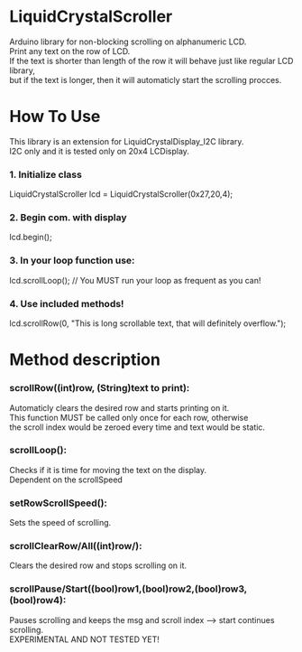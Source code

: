 # LiquidCrystalScroller
Arduino library for non-blocking scrolling on alphanumeric LCD.<br>
Print any text on the row of LCD.<br>
If the text is shorter than length of the row it will behave just like regular LCD library,<br>
but if the text is longer, then it will automaticly start the scrolling procces.<br>

# How To Use
This library is an extension for LiquidCrystalDisplay_I2C library.<br>
I2C only and it is tested only on 20x4 LCDisplay.<br>

### 1. Initialize class
LiquidCrystalScroller lcd = LiquidCrystalScroller(0x27,20,4);<br>

### 2. Begin com. with display
lcd.begin();

### 3. In your loop function use:
lcd.scrollLoop();
// You MUST run your loop as frequent as you can!

### 4. Use included methods!
lcd.scrollRow(0, "This is long scrollable text, that will definitely overflow.");

# Method description
### scrollRow((int)row, (String)text to print):
  Automaticly clears the desired row and starts printing on it.<br>
  This function MUST be called only once for each row, otherwise<br>
  the scroll index would be zeroed every time and text would be static.<br>
  
### scrollLoop():
  Checks if it is time for moving the text on the display.<br>
  Dependent on the scrollSpeed
  
### setRowScrollSpeed():
  Sets the speed of scrolling.
  
### scrollClearRow/All((int)row/):
  Clears the desired row and stops scrolling on it.
  
### scrollPause/Start((bool)row1,(bool)row2,(bool)row3,(bool)row4):
  Pauses scrolling and keeps the msg and scroll index --> start continues scrolling.<br>
  EXPERIMENTAL AND NOT TESTED YET!
  
